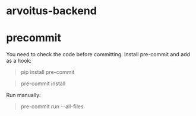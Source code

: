 # arvoitus-backend

# precommit
You need to check the code before committing. Install pre-commit and add as a hook:

> pip install pre-commit

> pre-commit install

Run manually:

> pre-commit run --all-files
